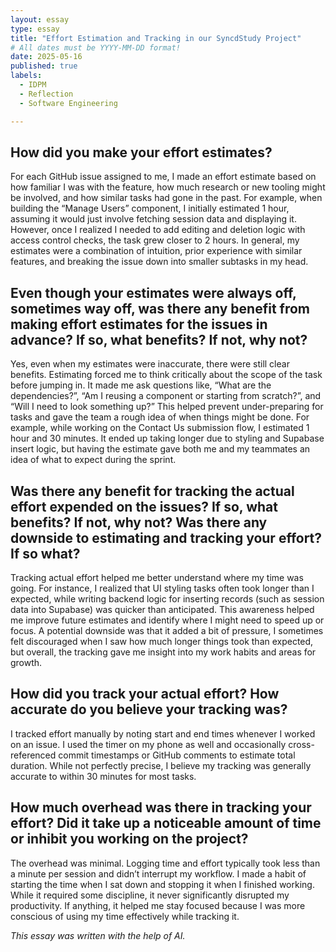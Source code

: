```yaml
---
layout: essay
type: essay
title: "Effort Estimation and Tracking in our SyncdStudy Project"
# All dates must be YYYY-MM-DD format!
date: 2025-05-16
published: true
labels:
  - IDPM
  - Reflection
  - Software Engineering

--- 
```

## How did you make your effort estimates?
For each GitHub issue assigned to me, I made an effort estimate based on how familiar I was with the feature, how much research or new tooling might be involved, and how similar tasks had gone in the past. For example, when building the “Manage Users” component, I initially estimated 1 hour, assuming it would just involve fetching session data and displaying it. However, once I realized I needed to add editing and deletion logic with access control checks, the task grew closer to 2 hours. In general, my estimates were a combination of intuition, prior experience with similar features, and breaking the issue down into smaller subtasks in my head.

## Even though your estimates were always off, sometimes way off, was there any benefit from making effort estimates for the issues in advance? If so, what benefits? If not, why not?
Yes, even when my estimates were inaccurate, there were still clear benefits. Estimating forced me to think critically about the scope of the task before jumping in. It made me ask questions like, “What are the dependencies?”, “Am I reusing a component or starting from scratch?”, and “Will I need to look something up?” This helped prevent under-preparing for tasks and gave the team a rough idea of when things might be done. For example, while working on the Contact Us submission flow, I estimated 1 hour and 30 minutes. It ended up taking longer due to styling and Supabase insert logic, but having the estimate gave both me and my teammates an idea of what to expect during the sprint.

## Was there any benefit for tracking the actual effort expended on the issues? If so, what benefits? If not, why not? Was there any downside to estimating and tracking your effort? If so what?
Tracking actual effort helped me better understand where my time was going. For instance, I realized that UI styling tasks often took longer than I expected, while writing backend logic for inserting records (such as session data into Supabase) was quicker than anticipated. This awareness helped me improve future estimates and identify where I might need to speed up or focus. A potential downside was that it added a bit of pressure, I sometimes felt discouraged when I saw how much longer things took than expected, but overall, the tracking gave me insight into my work habits and areas for growth.

## How did you track your actual effort? How accurate do you believe your tracking was?
I tracked effort manually by noting start and end times whenever I worked on an issue. I used the timer on my phone as well and occasionally cross-referenced commit timestamps or GitHub comments to estimate total duration. While not perfectly precise, I believe my tracking was generally accurate to within 30 minutes for most tasks.

## How much overhead was there in tracking your effort? Did it take up a noticeable amount of time or inhibit you working on the project?
The overhead was minimal. Logging time and effort typically took less than a minute per session and didn’t interrupt my workflow. I made a habit of starting the time when I sat down and stopping it when I finished working. While it required some discipline, it never significantly disrupted my productivity. If anything, it helped me stay focused because I was more conscious of using my time effectively while tracking it.

*This essay was written with the help of AI.*






















